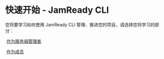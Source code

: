 # 快速开始 - JamReady CLI

您将要学习如何使用 JamReady CLI 管理、推进您的项目，请选择您将学习的部分：

​	[作为服务端管理者](./as-admin_zh_cn.md)

​	[作为成员](./as-member_zh_cn.md)

